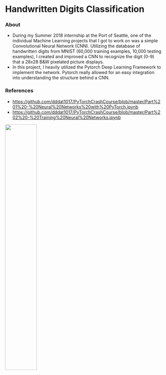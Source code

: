 # Handwritten Digits Classification

### About 
- During my Summer 2018 internship at the Port of Seattle, one of the individual Machine Learning projects that I got to work on was a simple Convolutional Neural Network (CNN). Utilizing the database of handwritten digits from MNIST (60,000 training examples, 10,000 testing examples), I created and improved a CNN to recognize the digit (0-9) that a 28x28 B&W pixelated picture displays.
- In this project, I heavily utilized the Pytorch Deep Learning Framework to implement the network. Pytorch really allowed for an easy integration into understanding the structure behind a CNN.

### References
- https://github.com/dddat1017/PyTorchCrashCourse/blob/master/Part%201%20-%20Neural%20Networks%20with%20PyTorch.ipynb
- https://github.com/dddat1017/PyTorchCrashCourse/blob/master/Part%202%20-%20Training%20Neural%20Networks.ipynb

<img src="https://user-images.githubusercontent.com/40379856/53829218-7b3dae80-3f34-11e9-864d-0a2837edf8da.gif" width="45%"></img> 
